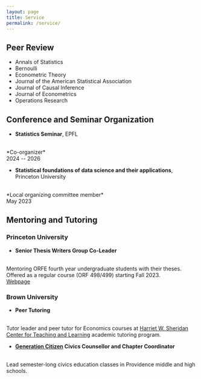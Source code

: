 ```yaml
---
layout: page
title: Service
permalink: /service/
---
```


## Peer Review
- Annals of Statistics
- Bernoulli
- Econometric Theory
- Journal of the American Statistical Association
- Journal of Causal Inference
- Journal of Econometrics
- Operations Research

## Conference and Seminar Organization
- **Statistics Seminar**, EPFL
<br>
*Co-organizer*
<br>
2024 -- 2026

- **Statistical foundations of data science and their applications**, Princeton University
<br>
*Local organizing committee member*
<br>
May 2023

## Mentoring and Tutoring

### Princeton University

- **Senior Thesis Writers Group Co-Leader**
<br>
Mentoring ORFE fourth year undergraduate students with their theses.
<br>
Offered as a regular course (ORF 498/499) starting Fall 2023.
<br>
<a href="https://orfe.princeton.edu/undergraduate/stwg">Webpage</a>

### Brown University

- **Peer Tutoring**
<br>
Tutor leader and peer tutor for Economics courses at
<a href="https://www.brown.edu/sheridan/programs-services/academic-tutoring">
Harriet W. Sheridan Center for Teaching and Learning</a> academic tutoring program.

- **<a href="https://www.generationcitizen.org">Generation Citizen</a> Civics Counsellor and Chapter Coordinator**
<br>
Lead semester-long civics education classes in Providence middle and high schools.
